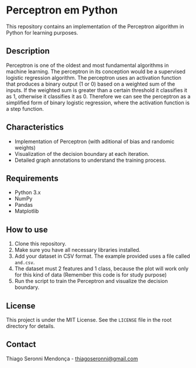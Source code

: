 # Perceptron em Python

This repository contains an implementation of the Perceptron algorithm in Python for learning purposes.

## Description

Perceptron is one of the oldest and most fundamental algorithms in machine learning. The perceptron in its conception would be a supervised logistic regression algorithm. The perceptron uses an activation function that produces a binary output (1 or 0) based on a weighted sum of the inputs. If the weighted sum is greater than a certain threshold it classifies it as 1, otherwise it classifies it as 0. Therefore we can see the perceptron as a simplified form of binary logistic regression, where the activation function is a step function.

## Characteristics

- Implementation of Perceptron (with aditional of bias and randomic weights)
- Visualization of the decision boundary at each iteration.
- Detailed graph annotations to understand the training process.

## Requirements

- Python 3.x
- NumPy
- Pandas
- Matplotlib

## How to use

1. Clone this repository.
2. Make sure you have all necessary libraries installed.
3. Add your dataset in CSV format. The example provided uses a file called `and.csv`. 
4. The dataset must 2 features and 1 class, because the plot will work only for this kind of data (Remember this code is for study purpose)
4. Run the script to train the Perceptron and visualize the decision boundary.

## License

This project is under the MIT License. See the `LICENSE` file in the root directory for details.

## Contact

Thiago Seronni Mendonça - [thiagoseronni@gmail.com](mailto:thiagoseronni@gmail.com)